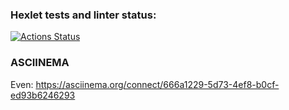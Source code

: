 ### Hexlet tests and linter status:
[![Actions Status](https://github.com/irenechigrinova/frontend-project-lvl1/workflows/hexlet-check/badge.svg)](https://github.com/irenechigrinova/frontend-project-lvl1/actions)

### ASCIINEMA
Even: https://asciinema.org/connect/666a1229-5d73-4ef8-b0cf-ed93b6246293
